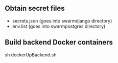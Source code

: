 ## Obtain secret files
- secrets.json (goes into swarmdjango directory)
- env.list (goes into swarmpostgres directory)

## Build backend Docker containers
sh dockerUpBackend.sh
